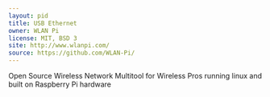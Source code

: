 ```yaml
---
layout: pid
title: USB Ethernet
owner: WLAN Pi
license: MIT, BSD 3
site: http://www.wlanpi.com/
source: https://github.com/WLAN-Pi/
---
```

Open Source Wireless Network Multitool for Wireless Pros running linux and built on Raspberry Pi hardware
